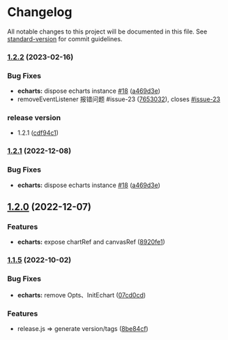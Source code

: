 # Changelog

All notable changes to this project will be documented in this file. See [standard-version](https://github.com/conventional-changelog/standard-version) for commit guidelines.

### [1.2.2](https://github.com/qiuweikangdev/taro-react-echarts/compare/taro-react-echarts-v1.2.0...taro-react-echarts-v1.2.2) (2023-02-16)

### Bug Fixes

- **echarts:** dispose echarts instance [#18](https://github.com/qiuweikangdev/taro-react-echarts/issues/18) ([a469d3e](https://github.com/qiuweikangdev/taro-react-echarts/commit/a469d3eed8b996c677df77e2900c769faed0eb90))
- removeEventListener 报错问题 #issue-23 ([7653032](https://github.com/qiuweikangdev/taro-react-echarts/commit/76530327061e43b95c23b1a7392b1727d4969941)), closes [#issue-23](https://github.com/qiuweikangdev/taro-react-echarts/issues/issue-23)

### release version

- 1.2.1 ([cdf94c1](https://github.com/qiuweikangdev/taro-react-echarts/commit/cdf94c190c9798272bdfebc54bec74d1490304f0))

### [1.2.1](https://github.com/qiuweikangdev/taro-react-echarts/compare/taro-react-echarts-v1.2.0...taro-react-echarts-v1.2.1) (2022-12-08)

### Bug Fixes

- **echarts:** dispose echarts instance [#18](https://github.com/qiuweikangdev/taro-react-echarts/issues/18) ([a469d3e](https://github.com/qiuweikangdev/taro-react-echarts/commit/a469d3eed8b996c677df77e2900c769faed0eb90))

## [1.2.0](https://github.com/qiuweikangdev/taro-react-echarts/compare/taro-react-echarts-v1.1.5...taro-react-echarts-v1.2.0) (2022-12-07)

### Features

- **echarts:** expose chartRef and canvasRef ([8920fe1](https://github.com/qiuweikangdev/taro-react-echarts/commit/8920fe1a958eca246ee216142c1eb5cbca409308))

### [1.1.5](https://github.com/qiuweikangdev/taro-react-echarts/compare/taro-react-echarts-v1.1.4...taro-react-echarts-v1.1.5) (2022-10-02)

### Bug Fixes

- **echarts:** remove Opts、InitEchart ([07cd0cd](https://github.com/qiuweikangdev/taro-react-echarts/commit/07cd0cde8b1d235435c46bb7385448369c5b8d3b))

### Features

- release.js => generate version/tags ([8be84cf](https://github.com/qiuweikangdev/taro-react-echarts/commit/8be84cf8fca5943ab00961dc0f9a3f1425d5ad90))
